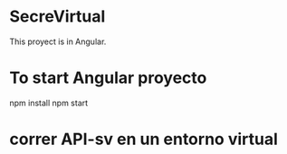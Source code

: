 # SecreVirtual
This proyect is in Angular.

# To start Angular proyecto
npm install
npm start

# correr API-sv en un entorno virtual

